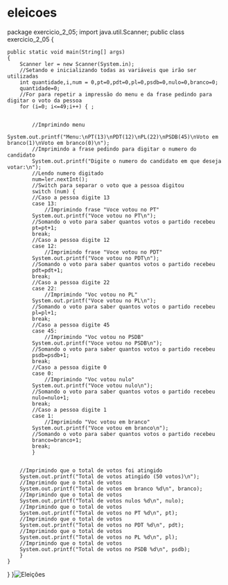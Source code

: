 # eleicoes
package exercicio_2_05;
import java.util.Scanner;
public class exercicio_2_05 {

	public static void main(String[] args) 
	{
		Scanner ler = new Scanner(System.in);
		//Setando e inicializando todas as variáveis que irão ser utilizadas
		int quantidade,i,num = 0,pt=0,pdt=0,pl=0,psdb=0,nulo=0,branco=0;
		quantidade=0;
		//For para repetir a impressão do menu e da frase pedindo para digitar o voto da pessoa
		for (i=0; i<=49;i++) { ;
			
		
			//Imprimindo menu
			System.out.printf("Menu:\nPT(13)\nPDT(12)\nPL(22)\nPSDB(45)\nVoto em branco(1)\nVoto em branco(0)\n");
			//Imprimindo a frase pedindo para digitar o numero do candidato
			System.out.printf("Digite o numero do candidato em que deseja votar:\n");
			//Lendo numero digitado
			num=ler.nextInt();
			//Switch para separar o voto que a pessoa digitou
			switch (num) {
			//Caso a pessoa digite 13
		    case 13:
		    	//Imprimindo frase "Voce votou no PT"
		    System.out.printf("Voce votou no PT\n");
		    //Somando o voto para saber quantos votos o partido recebeu
		    pt=pt+1;
		    break;
		    //Caso a pessoa digite 12
		    case 12:	
		    	//Imprimindo frase "Voce votou no PDT"
	        System.out.printf("Voce votou no PDT\n");
	        //Somando o voto para saber quantos votos o partido recebeu
	        pdt=pdt+1;
		    break;
		    //Caso a pessoa digite 22
		    case 22:
		    	//Imprimindo "Voc votou no PL"
		    System.out.printf("Voce votou no PL\n");
		    //Somando o voto para saber quantos votos o partido recebeu
		    pl=pl+1;
		    break;
		    //Caso a pessoa digite 45
		    case 45:		
		    	//Imprimindo "Voc votou no PSDB"
		    System.out.printf("Voce votou no PSDB\n");
		    //Somando o voto para saber quantos votos o partido recebeu
		    psdb=psdb+1;
		    break;
		    //Caso a pessoa digite 0
		    case 0:	
		    	//Imprimindo "Voc votou nulo"
		    System.out.printf("Voce votou nulo\n");
		    //Somando o voto para saber quantos votos o partido recebeu
		    nulo=nulo+1;
		    break;
		    //Caso a pessoa digite 1
		    case 1:	 	
		    	//Imprimindo "Voc votou em branco"
		    System.out.printf("Voce votou em branco\n");
		    //Somando o voto para saber quantos votos o partido recebeu
		    branco=branco+1; 
		    break;
			}
			
			
		//Imprimindo que o total de votos foi atingido
		System.out.printf("Total de votos atingido (50 votos)\n");
		//Imprimindo que o total de votos
		System.out.printf("Total de votos em branco %d\n", branco);
		//Imprimindo que o total de votos
		System.out.printf("Total de votos nulos %d\n", nulo);
		//Imprimindo que o total de votos
		System.out.printf("Total de votos no PT %d\n", pt);
		//Imprimindo que o total de votos
		System.out.printf("Total de votos no PDT %d\n", pdt);
		//Imprimindo que o total de votos
		System.out.printf("Total de votos no PL %d\n", pl);
		//Imprimindo que o total de votos
		System.out.printf("Total de votos no PSDB %d\n", psdb);
		}
	}	 
}
}![Eleições](https://user-images.githubusercontent.com/101893557/168132634-7fb85af0-2b90-4c87-9a25-4bcbeedfe777.jpeg)
